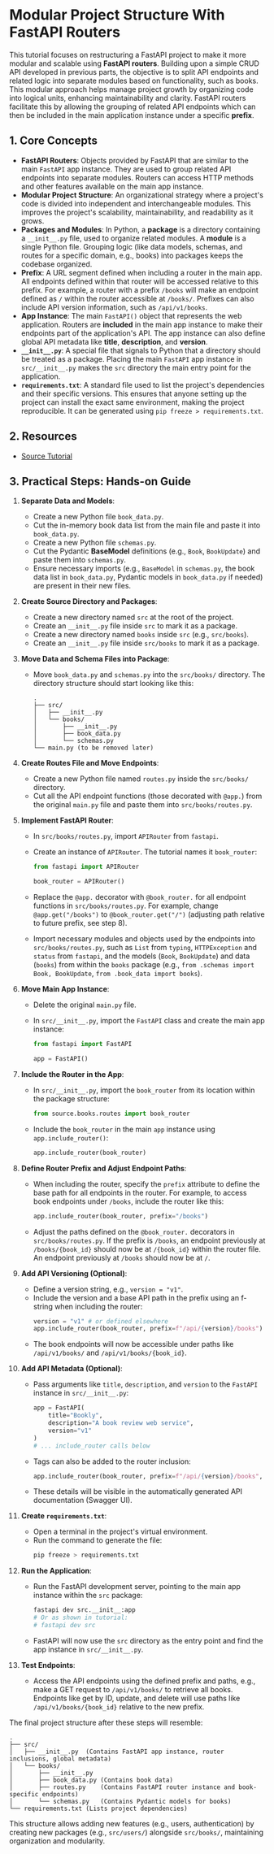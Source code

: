 # Modular Project Structure With FastAPI Routers

This tutorial focuses on restructuring a FastAPI project to make it more modular and scalable using **FastAPI routers**. Building upon a simple CRUD API developed in previous parts, the objective is to split API endpoints and related logic into separate modules based on functionality, such as books. This modular approach helps manage project growth by organizing code into logical units, enhancing maintainability and clarity. FastAPI routers facilitate this by allowing the grouping of related API endpoints which can then be included in the main application instance under a specific **prefix**.

## 1. Core Concepts

- **FastAPI Routers**: Objects provided by FastAPI that are similar to the main `FastAPI` app instance. They are used to group related API endpoints into separate modules. Routers can access HTTP methods and other features available on the main app instance.
- **Modular Project Structure**: An organizational strategy where a project's code is divided into independent and interchangeable modules. This improves the project's scalability, maintainability, and readability as it grows.
- **Packages and Modules**: In Python, a **package** is a directory containing a `__init__.py` file, used to organize related modules. A **module** is a single Python file. Grouping logic (like data models, schemas, and routes for a specific domain, e.g., books) into packages keeps the codebase organized.
- **Prefix**: A URL segment defined when including a router in the main app. All endpoints defined within that router will be accessed relative to this prefix. For example, a router with a prefix `/books` will make an endpoint defined as `/` within the router accessible at `/books/`. Prefixes can also include API version information, such as `/api/v1/books`.
- **App Instance**: The main `FastAPI()` object that represents the web application. Routers are **included** in the main app instance to make their endpoints part of the application's API. The app instance can also define global API metadata like **title**, **description**, and **version**.
- **`__init__.py`**: A special file that signals to Python that a directory should be treated as a package. Placing the main `FastAPI` app instance in `src/__init__.py` makes the `src` directory the main entry point for the application.
- **`requirements.txt`**: A standard file used to list the project's dependencies and their specific versions. This ensures that anyone setting up the project can install the exact same environment, making the project reproducible. It can be generated using `pip freeze > requirements.txt`.

## 2. Resources

- [Source Tutorial](https://youtu.be/_kNyYIFSOFU?si=XxqrbnobdraLKLu8)

## 3. Practical Steps: Hands-on Guide

1.  **Separate Data and Models**:

    - Create a new Python file `book_data.py`.
    - Cut the in-memory book data list from the main file and paste it into `book_data.py`.
    - Create a new Python file `schemas.py`.
    - Cut the Pydantic **BaseModel** definitions (e.g., `Book`, `BookUpdate`) and paste them into `schemas.py`.
    - Ensure necessary imports (e.g., `BaseModel` in `schemas.py`, the book data list in `book_data.py`, Pydantic models in `book_data.py` if needed) are present in their new files.

2.  **Create Source Directory and Packages**:

    - Create a new directory named `src` at the root of the project.
    - Create an `__init__.py` file inside `src` to mark it as a package.
    - Create a new directory named `books` inside `src` (e.g., `src/books`).
    - Create an `__init__.py` file inside `src/books` to mark it as a package.

3.  **Move Data and Schema Files into Package**:

    - Move `book_data.py` and `schemas.py` into the `src/books/` directory. The directory structure should start looking like this:
      ```
      .
      ├── src/
      │   ├── __init__.py
      │   └── books/
      │       ├── __init__.py
      │       ├── book_data.py
      │       └── schemas.py
      └── main.py (to be removed later)
      ```

4.  **Create Routes File and Move Endpoints**:

    - Create a new Python file named `routes.py` inside the `src/books/` directory.
    - Cut all the API endpoint functions (those decorated with `@app.`) from the original `main.py` file and paste them into `src/books/routes.py`.

5.  **Implement FastAPI Router**:

    - In `src/books/routes.py`, import `APIRouter` from `fastapi`.
    - Create an instance of `APIRouter`. The tutorial names it `book_router`:

      ```python
      from fastapi import APIRouter

      book_router = APIRouter()
      ```

    - Replace the `@app.` decorator with `@book_router.` for all endpoint functions in `src/books/routes.py`. For example, change `@app.get("/books")` to `@book_router.get("/")` (adjusting path relative to future prefix, see step 8).
    - Import necessary modules and objects used by the endpoints into `src/books/routes.py`, such as `List` from `typing`, `HTTPException` and `status` from `fastapi`, and the models (`Book`, `BookUpdate`) and data (`books`) from within the `books` package (e.g., `from .schemas import Book, BookUpdate`, `from .book_data import books`).

6.  **Move Main App Instance**:

    - Delete the original `main.py` file.
    - In `src/__init__.py`, import the `FastAPI` class and create the main app instance:

      ```python
      from fastapi import FastAPI

      app = FastAPI()
      ```

7.  **Include the Router in the App**:

    - In `src/__init__.py`, import the `book_router` from its location within the package structure:
      ```python
      from source.books.routes import book_router
      ```
    - Include the `book_router` in the main `app` instance using `app.include_router()`:
      ```python
      app.include_router(book_router)
      ```

8.  **Define Router Prefix and Adjust Endpoint Paths**:

    - When including the router, specify the `prefix` attribute to define the base path for all endpoints in the router. For example, to access book endpoints under `/books`, include the router like this:
      ```python
      app.include_router(book_router, prefix="/books")
      ```
    - Adjust the paths defined on the `@book_router.` decorators in `src/books/routes.py`. If the prefix is `/books`, an endpoint previously at `/books/{book_id}` should now be at `/{book_id}` within the router file. An endpoint previously at `/books` should now be at `/`.

9.  **Add API Versioning (Optional)**:

    - Define a version string, e.g., `version = "v1"`.
    - Include the version and a base API path in the prefix using an f-string when including the router:
      ```python
      version = "v1" # or defined elsewhere
      app.include_router(book_router, prefix=f"/api/{version}/books")
      ```
    - The book endpoints will now be accessible under paths like `/api/v1/books/` and `/api/v1/books/{book_id}`.

10. **Add API Metadata (Optional)**:

    - Pass arguments like `title`, `description`, and `version` to the `FastAPI` instance in `src/__init__.py`:
      ```python
      app = FastAPI(
          title="Bookly",
          description="A book review web service",
          version="v1"
      )
      # ... include_router calls below
      ```
    - Tags can also be added to the router inclusion:
      ```python
      app.include_router(book_router, prefix=f"/api/{version}/books", tags=["books"])
      ```
    - These details will be visible in the automatically generated API documentation (Swagger UI).

11. **Create `requirements.txt`**:

    - Open a terminal in the project's virtual environment.
    - Run the command to generate the file:
      ```bash
      pip freeze > requirements.txt
      ```

12. **Run the Application**:

    - Run the FastAPI development server, pointing to the main app instance within the `src` package:
      ```bash
      fastapi dev src.__init__:app
      # Or as shown in tutorial:
      # fastapi dev src
      ```
    - FastAPI will now use the `src` directory as the entry point and find the app instance in `src/__init__.py`.

13. **Test Endpoints**:
    - Access the API endpoints using the defined prefix and paths, e.g., make a GET request to `/api/v1/books/` to retrieve all books. Endpoints like get by ID, update, and delete will use paths like `/api/v1/books/{book_id}` relative to the new prefix.

The final project structure after these steps will resemble:

```
.
├── src/
│   ├── __init__.py  (Contains FastAPI app instance, router inclusions, global metadata)
│   └── books/
│       ├── __init__.py
│       ├── book_data.py (Contains book data)
│       ├── routes.py    (Contains FastAPI router instance and book-specific endpoints)
│       └── schemas.py   (Contains Pydantic models for books)
└── requirements.txt (Lists project dependencies)
```

This structure allows adding new features (e.g., users, authentication) by creating new packages (e.g., `src/users/`) alongside `src/books/`, maintaining organization and modularity.
